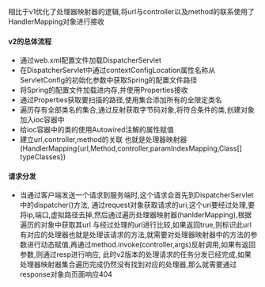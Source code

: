 相比于v1优化了处理器映射器的逻辑,将url与controller以及method的联系使用了HandlerMapping对象进行接收

#### v2的总体流程
 * 通过web.xml配置文件加载DispatcherServlet
 * 在DispatcherServlet中通过contextConfigLocation属性名称从ServletConfig的初始化参数中获取Spring的配置文件路径
 * 将Spring的配置文件加载进内存,并使用Properties接收
 * 通过Properties获取要扫描的路径,使用集合添加所有的全限定类名
 * 遍历存有全部类名的集合,通过反射获取字节码对象,将符合条件的类,创建对象加入ioc容器中
 * 给ioc容器中的类的使用Autowired注解的属性赋值
 * 建立url,controller,method的关联 也就是处理器映射器
 (HandlerMapping{url,Method,controller,paramIndexMapping,Class[] typeClasses})
 
 #### 请求分发
 * 当通过客户端发送一个请求到服务端时,这个请求会首先到DispatcherServlet中的dispatcher()方法,
 通过request对象获取请求的uri,这个uri要经过处理,要将ip,端口,虚拟路径去掉,然后通过遍历处理器映射器(hanlderMapping),根据遍历的对象中获取其url
 与经过处理的url进行比较,如果返回true,则标识此url有对应的处理器也就是处理该请求的方法,就需要对处理器映射器中的方法的参数进行动态赋值,再通过method.invoke(controller,args)反射调用,如果有返回参数,则通过resp进行响应,
 此时v2版本的处理请求的任务分发已经完成,如果处理器映射器集合遍历完成仍然没有找到对应的处理器,那么就需要通过response对象向页面响应404
 